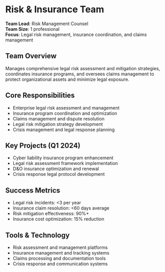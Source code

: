 # Risk & Insurance Team

**Team Lead**: Risk Management Counsel  
**Team Size**: 1 professional  
**Focus**: Legal risk management, insurance coordination, and claims management  

## Team Overview
Manages comprehensive legal risk assessment and mitigation strategies, coordinates insurance programs, and oversees claims management to protect organizational assets and minimize legal exposure.

## Core Responsibilities
- Enterprise legal risk assessment and management
- Insurance program coordination and optimization
- Claims management and dispute resolution
- Legal risk mitigation strategy development
- Crisis management and legal response planning

## Key Projects (Q1 2024)
- Cyber liability insurance program enhancement
- Legal risk assessment framework implementation
- D&O insurance optimization and renewal
- Crisis response legal protocol development

## Success Metrics
- Legal risk incidents: <3 per year
- Insurance claim resolution: <60 days average
- Risk mitigation effectiveness: 90%+
- Insurance cost optimization: 15% reduction

## Tools & Technology
- Risk assessment and management platforms
- Insurance management and tracking systems
- Claims processing and documentation tools
- Crisis response and communication systems 